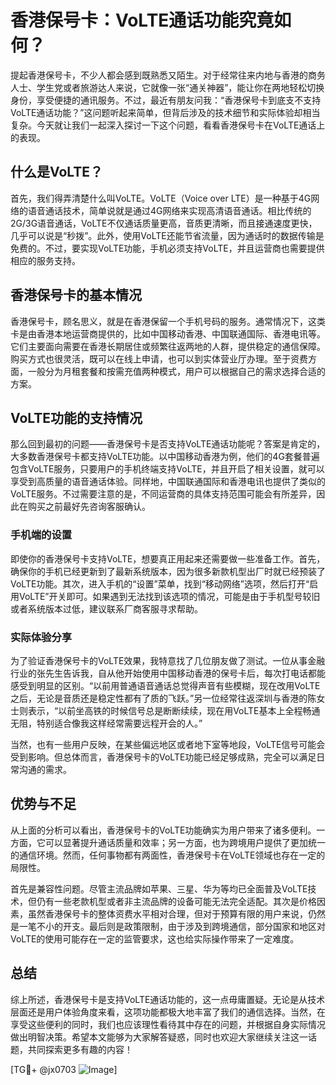 # 香港保号卡：VoLTE通话功能究竟如何？

提起香港保号卡，不少人都会感到既熟悉又陌生。对于经常往来内地与香港的商务人士、学生党或者旅游达人来说，它就像一张“通关神器”，能让你在两地轻松切换身份，享受便捷的通讯服务。不过，最近有朋友问我：“香港保号卡到底支不支持VoLTE通话功能？”这问题听起来简单，但背后涉及的技术细节和实际体验却相当复杂。今天就让我们一起深入探讨一下这个问题，看看香港保号卡在VoLTE通话上的表现。

## 什么是VoLTE？

首先，我们得弄清楚什么叫VoLTE。VoLTE（Voice over LTE）是一种基于4G网络的语音通话技术，简单说就是通过4G网络来实现高清语音通话。相比传统的2G/3G语音通话，VoLTE不仅通话质量更高，音质更清晰，而且接通速度更快，几乎可以说是“秒拨”。此外，使用VoLTE还能节省流量，因为通话时的数据传输是免费的。不过，要实现VoLTE功能，手机必须支持VoLTE，并且运营商也需要提供相应的服务支持。

## 香港保号卡的基本情况

香港保号卡，顾名思义，就是在香港保留一个手机号码的服务。通常情况下，这类卡是由香港本地运营商提供的，比如中国移动香港、中国联通国际、香港电讯等。它们主要面向需要在香港长期居住或频繁往返两地的人群，提供稳定的通信保障。购买方式也很灵活，既可以在线上申请，也可以到实体营业厅办理。至于资费方面，一般分为月租套餐和按需充值两种模式，用户可以根据自己的需求选择合适的方案。

## VoLTE功能的支持情况

那么回到最初的问题——香港保号卡是否支持VoLTE通话功能呢？答案是肯定的，大多数香港保号卡都支持VoLTE功能。以中国移动香港为例，他们的4G套餐普遍包含VoLTE服务，只要用户的手机终端支持VoLTE，并且开启了相关设置，就可以享受到高质量的语音通话体验。同样地，中国联通国际和香港电讯也提供了类似的VoLTE服务。不过需要注意的是，不同运营商的具体支持范围可能会有所差异，因此在购买之前最好先咨询客服确认。

### 手机端的设置

即使你的香港保号卡支持VoLTE，想要真正用起来还需要做一些准备工作。首先，确保你的手机已经更新到了最新系统版本，因为很多新款机型出厂时就已经预装了VoLTE功能。其次，进入手机的“设置”菜单，找到“移动网络”选项，然后打开“启用VoLTE”开关即可。如果遇到无法找到该选项的情况，可能是由于手机型号较旧或者系统版本过低，建议联系厂商客服寻求帮助。

### 实际体验分享

为了验证香港保号卡的VoLTE效果，我特意找了几位朋友做了测试。一位从事金融行业的张先生告诉我，自从他开始使用中国移动香港的保号卡后，每次打电话都能感受到明显的区别。“以前用普通语音通话总觉得声音有些模糊，现在改用VoLTE之后，无论是音质还是稳定性都有了质的飞跃。”另一位经常往返深圳与香港的陈女士则表示，“以前坐高铁的时候信号总是断断续续，现在用VoLTE基本上全程畅通无阻，特别适合像我这样经常需要远程开会的人。”

当然，也有一些用户反映，在某些偏远地区或者地下室等地段，VoLTE信号可能会受到影响。但总体而言，香港保号卡的VoLTE功能已经足够成熟，完全可以满足日常沟通的需求。

## 优势与不足

从上面的分析可以看出，香港保号卡的VoLTE功能确实为用户带来了诸多便利。一方面，它可以显著提升通话质量和效率；另一方面，也为跨境用户提供了更加统一的通信环境。然而，任何事物都有两面性，香港保号卡在VoLTE领域也存在一定的局限性。

首先是兼容性问题。尽管主流品牌如苹果、三星、华为等均已全面普及VoLTE技术，但仍有一些老款机型或者非主流品牌的设备可能无法完全适配。其次是价格因素，虽然香港保号卡的整体资费水平相对合理，但对于预算有限的用户来说，仍然是一笔不小的开支。最后则是政策限制，由于涉及到跨境通信，部分国家和地区对VoLTE的使用可能存在一定的监管要求，这也给实际操作带来了一定难度。

## 总结

综上所述，香港保号卡是支持VoLTE通话功能的，这一点毋庸置疑。无论是从技术层面还是用户体验角度来看，这项功能都极大地丰富了我们的通信选择。当然，在享受这些便利的同时，我们也应该理性看待其中存在的问题，并根据自身实际情况做出明智决策。希望本文能够为大家解答疑惑，同时也欢迎大家继续关注这一话题，共同探索更多有趣的内容！

[TG💪+ @jx0703 ![Image](https://github.com/user-attachments/assets/dbca1d08-cadb-493c-b0ec-ad6f7a83f270)]
